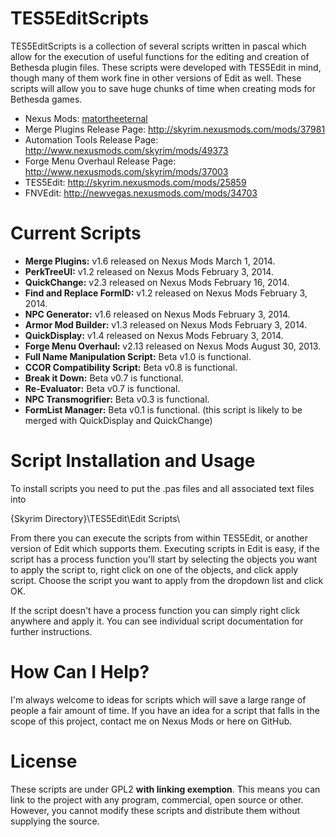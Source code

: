 TES5EditScripts
===============

TES5EditScripts is a collection of several scripts written in pascal 
which allow for the execution of useful functions for the editing and 
creation of Bethesda plugin files.  These scripts were developed with 
TES5Edit in mind, though many of them work fine in other versions of 
Edit as well.  These scripts will allow you to save huge chunks of time 
when creating mods for Bethesda games.

* Nexus Mods: [matortheeternal](http://skyrim.nexusmods.com/users/3900618/?tb=mods&pUp=1)
* Merge Plugins Release Page: <http://skyrim.nexusmods.com/mods/37981>
* Automation Tools Release Page: <http://www.nexusmods.com/skyrim/mods/49373>
* Forge Menu Overhaul Release Page: <http://www.nexusmods.com/skyrim/mods/37003>
* TES5Edit: <http://skyrim.nexusmods.com/mods/25859> 
* FNVEdit: <http://newvegas.nexusmods.com/mods/34703>


Current Scripts
==================================

* **Merge Plugins:** v1.6 released on Nexus Mods March 1, 2014.
* **PerkTreeUI:** v1.2 released on Nexus Mods February 3, 2014. 
* **QuickChange:** v2.3 released on Nexus Mods February 16, 2014.
* **Find and Replace FormID:** v1.2 released on Nexus Mods February 3, 2014.
* **NPC Generator:** v1.6 released on Nexus Mods February 3, 2014.
* **Armor Mod Builder:** v1.3 released on Nexus Mods February 3, 2014.
* **QuickDisplay:** v1.4 released on Nexus Mods February 3, 2014.
* **Forge Menu Overhaul:** v2.13 released on Nexus Mods August 30, 2013.
* **Full Name Manipulation Script:** Beta v1.0 is functional.
* **CCOR Compatibility Script:** Beta v0.8 is functional.
* **Break it Down:** Beta v0.7 is functional.
* **Re-Evaluator:** Beta v0.7 is functional.
* **NPC Transmogrifier:** Beta v0.3 is functional.
* **FormList Manager:** Beta v0.1 is functional.  (this script is likely to 
be merged with QuickDisplay and QuickChange)


Script Installation and Usage
==================================

To install scripts you need to put the .pas files and all associated text 
files into 

  {Skyrim Directory}\TES5Edit\Edit Scripts\

From there you can execute the scripts from within TES5Edit, or another 
version of Edit which supports them.  Executing scripts in Edit is easy, 
if the script has a process function you'll start by selecting the objects 
you want to apply the script to, right click on one of the objects, and 
click apply script.  Choose the script you want to apply from the dropdown 
list and click OK.

If the script doesn't have a process function you can simply right click 
anywhere and apply it.  You can see individual script documentation for 
further instructions.


How Can I Help?
==================================

I'm always welcome to ideas for scripts which will save a large range of 
people a fair amount of time.  If you have an idea for a script that falls 
in the scope of this project, contact me on Nexus Mods or here on GitHub.


License
===============
These scripts are under GPL2 **with linking exemption**. This means you
can link to the project with any program, commercial, open source or
other.  However, you cannot modify these scripts and distribute them 
without supplying the source.